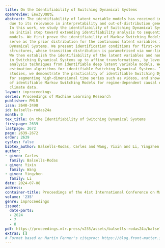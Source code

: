 ```yaml
---
title: On the Identifiability of Switching Dynamical Systems
openreview: Eew3yUQQtE
abstract: The identifiability of latent variable models has received increasing attention
  due to its relevance in interpretability and out-of-distribution generalisation.
  In this work, we study the identifiability of Switching Dynamical Systems, taking
  an initial step toward extending identifiability analysis to sequential latent variable
  models. We first prove the identifiability of Markov Switching Models, which commonly
  serve as the prior distribution for the continuous latent variables in Switching
  Dynamical Systems. We present identification conditions for first-order Markov dependency
  structures, whose transition distribution is parametrised via non-linear Gaussians.
  We then establish the identifiability of the latent variables and non-linear mappings
  in Switching Dynamical Systems up to affine transformations, by leveraging identifiability
  analysis techniques from identifiable deep latent variable models. We finally develop
  estimation algorithms for identifiable Switching Dynamical Systems. Throughout empirical
  studies, we demonstrate the practicality of identifiable Switching Dynamical Systems
  for segmenting high-dimensional time series such as videos, and showcase the use
  of identifiable Markov Switching Models for regime-dependent causal discovery in
  climate data.
layout: inproceedings
series: Proceedings of Machine Learning Research
publisher: PMLR
issn: 2640-3498
id: balsells-rodas24a
month: 0
tex_title: On the Identifiability of Switching Dynamical Systems
firstpage: 2639
lastpage: 2672
page: 2639-2672
order: 2639
cycles: false
bibtex_author: Balsells-Rodas, Carles and Wang, Yixin and Li, Yingzhen
author:
- given: Carles
  family: Balsells-Rodas
- given: Yixin
  family: Wang
- given: Yingzhen
  family: Li
date: 2024-07-08
address:
container-title: Proceedings of the 41st International Conference on Machine Learning
volume: '235'
genre: inproceedings
issued:
  date-parts:
  - 2024
  - 7
  - 8
pdf: https://proceedings.mlr.press/v235/assets/balsells-rodas24a/balsells-rodas24a.pdf
extras: []
# Format based on Martin Fenner's citeproc: https://blog.front-matter.io/posts/citeproc-yaml-for-bibliographies/
---
```


